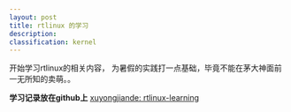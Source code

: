 ```yaml
---
layout: post
title: rtlinux 的学习
description:
classification: kernel
---
```


开始学习rtlinux的相关内容， 为暑假的实践打一点基础，毕竟不能在茅大神面前一无所知的卖萌。。

**学习记录放在github上** [xuyongjiande: rtlinux-learning](https://github.com/xuyongjiande/rtlinux-learning)
